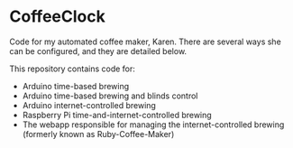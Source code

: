 CoffeeClock
===========

Code for my automated coffee maker, Karen. There are several ways she can be configured, and they are detailed below.

This repository contains code for:
- Arduino time-based brewing
- Arduino time-based brewing and blinds control
- Arduino internet-controlled brewing
- Raspberry Pi time-and-internet-controlled brewing
- The webapp responsible for managing the internet-controlled brewing (formerly known as Ruby-Coffee-Maker)
